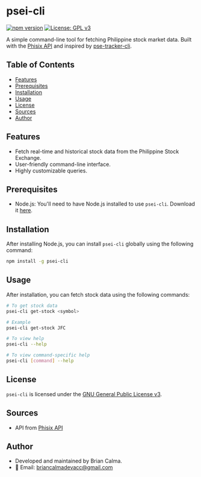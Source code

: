 # psei-cli

[![npm version](https://img.shields.io/npm/v/psei-cli.svg)](https://www.npmjs.com/package/@kairoot/psei-cli)
[![License: GPL v3](https://img.shields.io/badge/License-GPLv3-blue.svg)](https://www.gnu.org/licenses/gpl-3.0)

A simple command-line tool for fetching Philippine stock market data. Built with the [Phisix API](https://github.com/phisix-org/phisix) and inspired by [pse-tracker-cli](https://github.com/ianvizarra/pse-tracker-cli).

## Table of Contents

- [Features](#features)
- [Prerequisites](#prerequisites)
- [Installation](#installation)
- [Usage](#usage)
- [License](#license)
- [Sources](#sources)
- [Author](#author)

## Features

- Fetch real-time and historical stock data from the Philippine Stock Exchange.
- User-friendly command-line interface.
- Highly customizable queries.

## Prerequisites

- Node.js: You'll need to have Node.js installed to use `psei-cli`. Download it [here](https://nodejs.org/en/download/current).

## Installation

After installing Node.js, you can install `psei-cli` globally using the following command:

```bash
npm install -g psei-cli
```

## Usage

After installation, you can fetch stock data using the following commands:

```bash
# To get stock data
psei-cli get-stock <symbol>

# Example
psei-cli get-stock JFC

# To view help
psei-cli --help

# To view command-specific help
psei-cli [command] --help
```

## License

`psei-cli` is licensed under the [GNU General Public License v3](https://opensource.org/licenses/GPL-3.0).

## Sources

- API from [Phisix API](https://github.com/phisix-org/phisix)

## Author

- Developed and maintained by Brian Calma.
- 📧 Email: [briancalmadevacc@gmail.com](mailto:briancalmadevacc@gmail.com)
